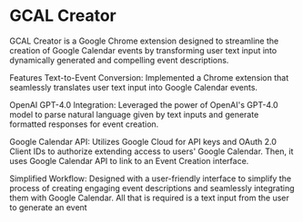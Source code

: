 # GCAL Creator

GCAL Creator is a Google Chrome extension designed to streamline the creation of Google Calendar events by transforming user text input into dynamically generated and compelling event descriptions.

Features
Text-to-Event Conversion: Implemented a Chrome extension that seamlessly translates user text input into Google Calendar events.

OpenAI GPT-4.0 Integration: Leveraged the power of OpenAI's GPT-4.0 model to parse natural language given by text inputs and generate formatted responses for event creation.

Google Calendar API: Utilizes Google Cloud for API keys and OAuth 2.0 Client IDs to authorize extending access to users' Google Calendar. Then, it uses Google Calendar API to link to an Event Creation interface. 

Simplified Workflow: Designed with a user-friendly interface to simplify the process of creating engaging event descriptions and seamlessly integrating them with Google Calendar. All that is required is a text input from the user to generate an event
